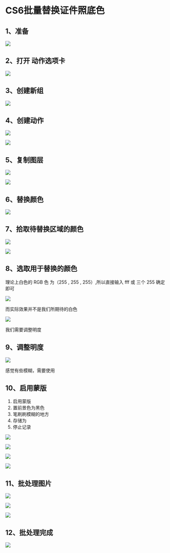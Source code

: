 # CS6批量替换证件照底色



## 1、准备

![](img\A1.png)





## 2、打开 动作选项卡

![](img\B1.png)



## 3、创建新组

![](img\C1.png)



## 4、创建动作

![](img\D1.png)



![](img\D2.png)



## 5、复制图层

![](img\E1.png)



![](img\E2.png)





## 6、替换颜色

![](img\F1.png)





## 7、拾取待替换区域的颜色

![](img\G1.png)



![](img\G2.png)



## 8、选取用于替换的颜色

理论上白色的 RGB 色 为（255 , 255 , 255）,所以直接输入 fff 或 三个 255 确定即可

![](img\H1.png)



而实际效果并不是我们所期待的白色

![](img\H2.png)



我们需要调整明度



## 9、调整明度



![](img\I1.png)



感觉有些模糊，需要使用 



## 10、启用蒙版

1. 启用蒙版
2. 置前景色为黑色
3. 笔刷刷模糊的地方
4. 存储为
5. 停止记录

![](img\J1.png)



![](img\J2.png)



![](img\J3.png)





![](img\J4.png)



## 11、批处理图片

![](img\K1.png)



![](img\K2.png)



![](img\K3.png)







## 12、批处理完成

![](img\L1.png)
